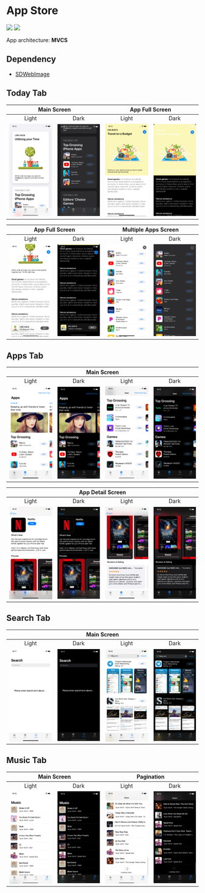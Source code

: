 # App Store
<img src="https://img.shields.io/badge/Swift-5.3-orange"> <img src="https://img.shields.io/badge/iOS-13.2%2B-lightgrey">

App architecture: __MVCS__

## Dependency
+ [SDWebImage](https://github.com/SDWebImage/SDWebImage)

## Today Tab
<table align="center">
<thead align="center">
  <tr align="center">
    <th colspan=2>Main Screen</th>
    <th colspan=2>App Full Screen</th>
  </tr>
</thead>
<tbody align="center">
  <tr align="center">
    <td align="center">Light</td>
    <td align="center">Dark</td>
    <td align="center">Light</td>
    <td align="center">Dark</td>
  </tr>
  <tr align="center">
    <td align="center"><img src="https://github.com/nurtugan/App-Store/blob/master/Screenshots/Today%20Tab/Simulator%20Screen%20Shot%20-%20iPhone%2011%20-%202020-05-31%20at%2022.12.23.png"/></td>
    <td align="center"><img src="https://github.com/nurtugan/App-Store/blob/master/Screenshots/Today%20Tab/Simulator%20Screen%20Shot%20-%20iPhone%2011%20-%202020-05-31%20at%2022.12.36.png"/></td>
    <td align="center"><img src="https://github.com/nurtugan/App-Store/blob/master/Screenshots/Today%20Tab/Simulator%20Screen%20Shot%20-%20iPhone%2011%20-%202020-05-31%20at%2022.13.05.png"/></td>
    <td align="center"><img src="https://github.com/nurtugan/App-Store/blob/master/Screenshots/Today%20Tab/Simulator%20Screen%20Shot%20-%20iPhone%2011%20-%202020-05-31%20at%2022.13.31.png"/></td>
  </tr>
</tbody>
</table>

<table align="center">
<thead align="center">
  <tr align="center">
    <th colspan=2>App Full Screen</th>
    <th colspan=2>Multiple Apps Screen</th>
  </tr>
</thead>
<tbody align="center">
  <tr align="center">
    <td align="center">Light</td>
    <td align="center">Dark</td>
    <td align="center">Light</td>
    <td align="center">Dark</td>
  </tr>
  <tr align="center">
    <td align="center"><img src="https://github.com/nurtugan/App-Store/blob/master/Screenshots/Today%20Tab/Simulator%20Screen%20Shot%20-%20iPhone%2011%20-%202020-05-31%20at%2022.14.21.png"/></td>
    <td align="center"><img src="https://github.com/nurtugan/App-Store/blob/master/Screenshots/Today%20Tab/Simulator%20Screen%20Shot%20-%20iPhone%2011%20-%202020-05-31%20at%2022.14.58.png"/></td>
    <td align="center"><img src="https://github.com/nurtugan/App-Store/blob/master/Screenshots/Today%20Tab/Simulator%20Screen%20Shot%20-%20iPhone%2011%20-%202020-05-31%20at%2022.15.25.png"/></td>
    <td align="center"><img src="https://github.com/nurtugan/App-Store/blob/master/Screenshots/Today%20Tab/Simulator%20Screen%20Shot%20-%20iPhone%2011%20-%202020-05-31%20at%2022.15.28.png"/></td>
  </tr>
</tbody>
</table>

## Apps Tab
<table align="center">
<thead align="center">
  <tr align="center">
    <th colspan=4>Main Screen</th>
  </tr>
</thead>
<tbody align="center">
  <tr align="center">
    <td align="center">Light</td>
    <td align="center">Dark</td>
    <td align="center">Light</td>
    <td align="center">Dark</td>
  </tr>
  <tr align="center">
    <td align="center"><img src="https://github.com/nurtugan/App-Store/blob/master/Screenshots/Apps%20Tab/Simulator%20Screen%20Shot%20-%20iPhone%2011%20-%202020-05-31%20at%2022.15.48.png"/></td>
    <td align="center"><img src="https://github.com/nurtugan/App-Store/blob/master/Screenshots/Apps%20Tab/Simulator%20Screen%20Shot%20-%20iPhone%2011%20-%202020-05-31%20at%2022.15.51.png"/></td>
    <td align="center"><img src="https://github.com/nurtugan/App-Store/blob/master/Screenshots/Apps%20Tab/Simulator%20Screen%20Shot%20-%20iPhone%2011%20-%202020-05-31%20at%2022.19.12.png"/></td>
    <td align="center"><img src="https://github.com/nurtugan/App-Store/blob/master/Screenshots/Apps%20Tab/Simulator%20Screen%20Shot%20-%20iPhone%2011%20-%202020-05-31%20at%2022.19.14.png"/></td>
  </tr>
</tbody>
</table>

<table align="center">
<thead align="center">
  <tr align="center">
    <th colspan=4>App Detail Screen</th>
  </tr>
</thead>
<tbody align="center">
  <tr align="center">
    <td align="center">Light</td>
    <td align="center">Dark</td>
    <td align="center">Light</td>
    <td align="center">Dark</td>
  </tr>
  <tr align="center">
    <td align="center"><img src="https://github.com/nurtugan/App-Store/blob/master/Screenshots/Apps%20Tab/Simulator%20Screen%20Shot%20-%20iPhone%2011%20-%202020-05-31%20at%2022.16.40.png"/></td>
    <td align="center"><img src="https://github.com/nurtugan/App-Store/blob/master/Screenshots/Apps%20Tab/Simulator%20Screen%20Shot%20-%20iPhone%2011%20-%202020-05-31%20at%2022.16.43.png"/></td>
    <td align="center"><img src="https://github.com/nurtugan/App-Store/blob/master/Screenshots/Apps%20Tab/Simulator%20Screen%20Shot%20-%20iPhone%2011%20-%202020-05-31%20at%2022.16.49.png"/></td>
    <td align="center"><img src="https://github.com/nurtugan/App-Store/blob/master/Screenshots/Apps%20Tab/Simulator%20Screen%20Shot%20-%20iPhone%2011%20-%202020-05-31%20at%2022.16.52.png"/></td>
  </tr>
</tbody>
</table>

## Search Tab
<table align="center">
<thead align="center">
  <tr align="center">
    <th colspan=4>Main Screen</th>
  </tr>
</thead>
<tbody align="center">
  <tr align="center">
    <td align="center">Light</td>
    <td align="center">Dark</td>
    <td align="center">Light</td>
    <td align="center">Dark</td>
  </tr>
  <tr align="center">
    <td align="center"><img src="https://github.com/nurtugan/App-Store/blob/master/Screenshots/Search%20Tab/Simulator%20Screen%20Shot%20-%20iPhone%2011%20-%202020-05-31%20at%2022.17.43.png"/></td>
    <td align="center"><img src="https://github.com/nurtugan/App-Store/blob/master/Screenshots/Search%20Tab/Simulator%20Screen%20Shot%20-%20iPhone%2011%20-%202020-05-31%20at%2022.17.46.png"/></td>
    <td align="center"><img src="https://github.com/nurtugan/App-Store/blob/master/Screenshots/Search%20Tab/Simulator%20Screen%20Shot%20-%20iPhone%2011%20-%202020-05-31%20at%2022.18.00.png"/></td>
    <td align="center"><img src="https://github.com/nurtugan/App-Store/blob/master/Screenshots/Search%20Tab/Simulator%20Screen%20Shot%20-%20iPhone%2011%20-%202020-05-31%20at%2022.18.03.png"/></td>
  </tr>
</tbody>
</table>

## Music Tab
<table align="center">
<thead align="center">
  <tr align="center">
    <th colspan=2>Main Screen</th>
    <th colspan=2>Pagination</th>
  </tr>
</thead>
<tbody align="center">
  <tr align="center">
    <td align="center">Light</td>
    <td align="center">Dark</td>
    <td align="center">Light</td>
    <td align="center">Dark</td>
  </tr>
  <tr align="center">
    <td align="center"><img src="https://github.com/nurtugan/App-Store/blob/master/Screenshots/Music%20Tab/Simulator%20Screen%20Shot%20-%20iPhone%2011%20-%202020-05-31%20at%2022.19.30.png"/></td>
    <td align="center"><img src="https://github.com/nurtugan/App-Store/blob/master/Screenshots/Music%20Tab/Simulator%20Screen%20Shot%20-%20iPhone%2011%20-%202020-05-31%20at%2022.19.35.png"/></td>
    <td align="center"><img src="https://github.com/nurtugan/App-Store/blob/master/Screenshots/Music%20Tab/Simulator%20Screen%20Shot%20-%20iPhone%2011%20-%202020-05-31%20at%2022.19.44.png"/></td>
    <td align="center"><img src="https://github.com/nurtugan/App-Store/blob/master/Screenshots/Music%20Tab/Simulator%20Screen%20Shot%20-%20iPhone%2011%20-%202020-05-31%20at%2022.19.48.png"/></td>
  </tr>
</tbody>
</table>
